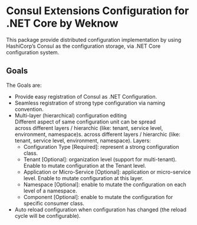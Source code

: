 # Consul Extensions Configuration for .NET Core by Weknow
This package provide distributed configuration implementation 
by using HashiCorp’s Consul as the configuration storage, 
via .NET Core configuration system.

## Goals

The Goals are:  
* Provide easy registration of Consul as .NET Configuration.
* Seamless registration of strong type configuration via naming convention.
* Multi-layer (hierarchical) configuration editing  
  Different aspect of same configuration unit can be spread  
  across different layers / hierarchic (like: tenant, service level, environment, namespace)s.
  across different layers / hierarchic (like: tenant, service level, environment, namespace).
  Layers:
  * Configuration Type \[Required]: represent a strong configuration class.  
  * Tenant \[Optional]: organization level (support for multi-tenant).  
    Enable to mutate configuration at the Tenant level.
  * Application or Micro-Service \[Optional]: application or micro-service level.
    Enable to mutate configuration at this layer. 
  * Namespace \[Optional]: enable to mutate the configuration on each level of a namespace.
  * Component \[Optional]: enable to mutate the configuration for specific consumer class.
* Auto reload configuration when configuration has changed (the reload cycle will be configurable).
